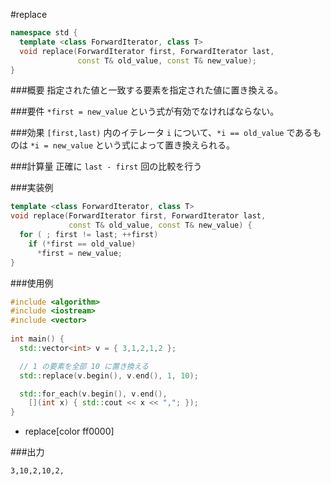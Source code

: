 #replace

```cpp
namespace std {
  template <class ForwardIterator, class T>
  void replace(ForwardIterator first, ForwardIterator last,
               const T& old_value, const T& new_value);
}
```

###概要
指定された値と一致する要素を指定された値に置き換える。


###要件
`*first = new_value` という式が有効でなければならない。


###効果
`[first,last)` 内のイテレータ `i` について、`*i == old_value` であるものは `*i = new_value` という式によって置き換えられる。


###計算量
正確に `last - first` 回の比較を行う


###実装例
```cpp
template <class ForwardIterator, class T>
void replace(ForwardIterator first, ForwardIterator last,
             const T& old_value, const T& new_value) {
  for ( ; first != last; ++first)
    if (*first == old_value)
      *first = new_value;
}
```

###使用例
```cpp
#include <algorithm>
#include <iostream>
#include <vector>
 
int main() {
  std::vector<int> v = { 3,1,2,1,2 };

  // 1 の要素を全部 10 に置き換える
  std::replace(v.begin(), v.end(), 1, 10);

  std::for_each(v.begin(), v.end(),
    [](int x) { std::cout << x << ","; });
}
```
* replace[color ff0000]

###出力
```
3,10,2,10,2,
```

